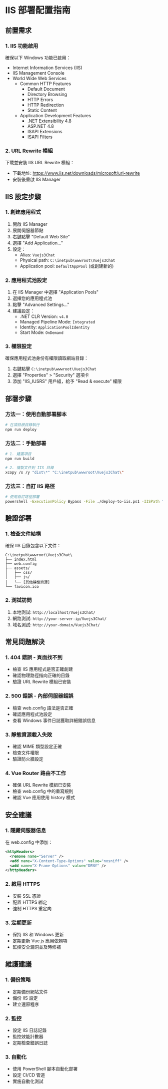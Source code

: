 # IIS 部署配置指南

## 前置需求

### 1. IIS 功能啟用
確保以下 Windows 功能已啟用：
- Internet Information Services (IIS)
- IIS Management Console
- World Wide Web Services
  - Common HTTP Features
    - Default Document
    - Directory Browsing
    - HTTP Errors
    - HTTP Redirection
    - Static Content
  - Application Development Features
    - .NET Extensibility 4.8
    - ASP.NET 4.8
    - ISAPI Extensions
    - ISAPI Filters

### 2. URL Rewrite 模組
下載並安裝 IIS URL Rewrite 模組：
- 下載地址: https://www.iis.net/downloads/microsoft/url-rewrite
- 安裝後重啟 IIS Manager

## IIS 設定步驟

### 1. 創建應用程式
1. 開啟 IIS Manager
2. 展開伺服器節點
3. 右鍵點擊 "Default Web Site"
4. 選擇 "Add Application..."
5. 設定：
   - Alias: `Vuejs3Chat`
   - Physical path: `C:\inetpub\wwwroot\Vuejs3Chat`
   - Application pool: `DefaultAppPool` (或創建新的)

### 2. 應用程式池設定
1. 在 IIS Manager 中選擇 "Application Pools"
2. 選擇您的應用程式池
3. 點擊 "Advanced Settings..."
4. 建議設定：
   - .NET CLR Version: `v4.0`
   - Managed Pipeline Mode: `Integrated`
   - Identity: `ApplicationPoolIdentity`
   - Start Mode: `OnDemand`

### 3. 權限設定
確保應用程式池身份有權限讀取網站目錄：
1. 右鍵點擊 `C:\inetpub\wwwroot\Vuejs3Chat`
2. 選擇 "Properties" > "Security" 選項卡
3. 添加 "IIS_IUSRS" 用戶組，給予 "Read & execute" 權限

## 部署步驟

### 方法一：使用自動部署腳本
```bash
# 在項目根目錄執行
npm run deploy
```

### 方法二：手動部署
```bash
# 1. 建置項目
npm run build

# 2. 複製文件到 IIS 目錄
xcopy /s /y "dist\*" "C:\inetpub\wwwroot\Vuejs3Chat\"
```

### 方法三：自訂 IIS 路徑
```bash
# 使用自訂路徑部署
powershell -ExecutionPolicy Bypass -File ./deploy-to-iis.ps1 -IISPath "D:\WebSites\Vuejs3Chat"
```

## 驗證部署

### 1. 檢查文件結構
確保 IIS 目錄包含以下文件：
```
C:\inetpub\wwwroot\Vuejs3Chat\
├── index.html
├── web.config
├── assets/
│   ├── css/
│   ├── js/
│   └── [其他靜態資源]
└── favicon.ico
```

### 2. 測試訪問
1. 本地測試: `http://localhost/Vuejs3Chat/`
2. 網路測試: `http://your-server-ip/Vuejs3Chat/`
3. 域名測試: `http://your-domain/Vuejs3Chat/`

## 常見問題解決

### 1. 404 錯誤 - 頁面找不到
- 檢查 IIS 應用程式是否正確創建
- 確認物理路徑指向正確的目錄
- 驗證 URL Rewrite 模組已安裝

### 2. 500 錯誤 - 內部伺服器錯誤
- 檢查 web.config 語法是否正確
- 確認應用程式池設定
- 查看 Windows 事件日誌獲取詳細錯誤信息

### 3. 靜態資源載入失敗
- 確認 MIME 類型設定正確
- 檢查文件權限
- 驗證防火牆設定

### 4. Vue Router 路由不工作
- 確保 URL Rewrite 模組已安裝
- 檢查 web.config 中的重寫規則
- 確認 Vue 應用使用 history 模式

## 安全建議

### 1. 隱藏伺服器信息
在 web.config 中添加：
```xml
<httpHeaders>
  <remove name="Server" />
  <add name="X-Content-Type-Options" value="nosniff" />
  <add name="X-Frame-Options" value="DENY" />
</httpHeaders>
```

### 2. 啟用 HTTPS
- 安裝 SSL 憑證
- 配置 HTTPS 綁定
- 強制 HTTPS 重定向

### 3. 定期更新
- 保持 IIS 和 Windows 更新
- 定期更新 Vue.js 應用依賴項
- 監控安全漏洞並及時修補

## 維護建議

### 1. 備份策略
- 定期備份網站文件
- 備份 IIS 設定
- 建立還原程序

### 2. 監控
- 設定 IIS 日誌記錄
- 監控效能計數器
- 定期檢查錯誤日誌

### 3. 自動化
- 使用 PowerShell 腳本自動化部署
- 設定 CI/CD 管道
- 實施自動化測試
